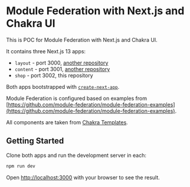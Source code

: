 # Module Federation with Next.js and Chakra UI

This is POC for Module Federation with Next.js and Chakra UI.

It contains three Next.js 13 apps:

  * `layout` - port 3000, [another repository](https://github.com/alibek-gao/mf-next-chakra-poc_layout)
  * `content` - port 3001, [another repository](https://github.com/alibek-gao/mf-next-chakra-poc_pricing)
  * `shop` - port 3002, this repository

Both apps bootstrapped with [`create-next-app`](https://github.com/vercel/next.js/tree/canary/packages/create-next-app).

Module Federation is configured based on examples from [https://github.com/module-federation/module-federation-examples](https://github.com/module-federation/module-federation-examples).

All components are taken from [Chakra Templates](https://chakra-templates.dev).

## Getting Started

Clone both apps and run the development server in each:

```bash
npm run dev
```

Open [http://localhost:3000](http://localhost:3000) with your browser to see the result.

